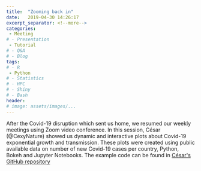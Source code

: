 ```yaml
---
title:  "Zooming back in"
date:   2019-04-30 14:26:17
excerpt_separator: <!--more-->
categories:
 - Meeting
# - Presentation
 - Tutorial
# - Q&A
# - Blog
tags:
# - R
 - Python
# - Statistics
# - HPC
# - Shiny
# - Bash
header:
# image: assets/images/...
---
```


After the Covid-19 disruption which sent us home, we resumed our weekly meetings using Zoom video conference. In this session, César (@CexyNature) showed us dynamic and interactive plots about Covid-19 exponential growth and transmission. These plots were created using public available data on number of new Covid-19 cases per country, Python, Bokeh and Jupyter Notebooks. The example code can be found in [César's GitHub repository](https://github.com/CexyNature/SARS-CoV-2)